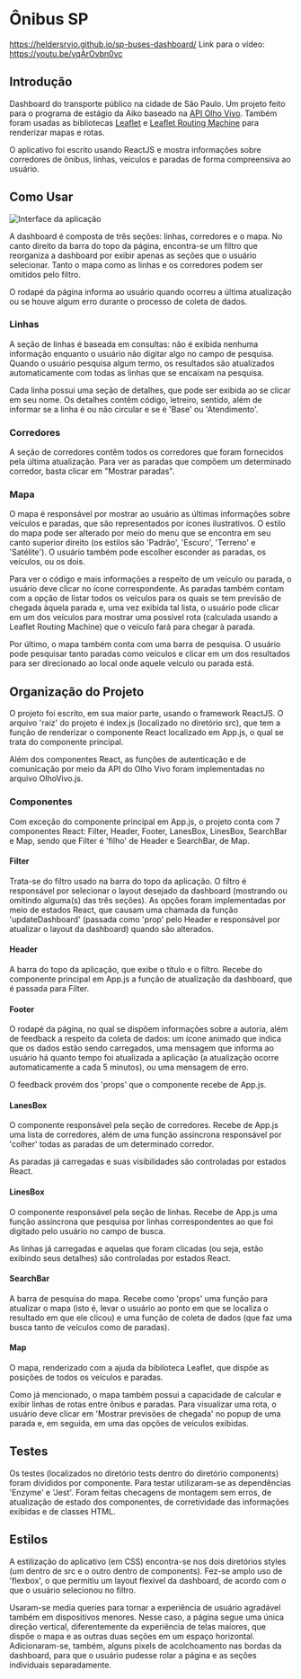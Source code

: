 # Ônibus SP

https://heldersrvio.github.io/sp-buses-dashboard/
Link para o vídeo: https://youtu.be/vqArOvbn0vc

## Introdução

Dashboard do transporte público na cidade de São Paulo. Um projeto feito para o programa de estágio da Aiko baseado na [API Olho Vivo](http://www.sptrans.com.br/desenvolvedores/api-do-olho-vivo-guia-de-referencia/documentacao-api/). Também foram usadas as bibliotecas [Leaflet](https://leafletjs.com) e [Leaflet Routing Machine](https://www.liedman.net/leaflet-routing-machine/) para renderizar mapas e rotas.

O aplicativo foi escrito usando ReactJS e mostra informações sobre corredores de ônibus, linhas, veículos e paradas de forma compreensiva ao usuário.

## Como Usar

![Interface da aplicação](https://i.imgur.com/mXcrNyS.png)

A dashboard é composta de três seções: linhas, corredores e o mapa. No canto direito da barra do topo da página, encontra-se um filtro que reorganiza a dashboard por exibir apenas as seções que o usuário selecionar. Tanto o mapa como as linhas e os corredores podem ser omitidos pelo filtro.

O rodapé da página informa ao usuário quando ocorreu a última atualização ou se houve algum erro durante o processo de coleta de dados.

### Linhas

A seção de linhas é baseada em consultas: não é exibida nenhuma informação enquanto o usuário não digitar algo no campo de pesquisa. Quando o usuário pesquisa algum termo, os resultados são atualizados automaticamente com todas as linhas que se encaixam na pesquisa.

Cada linha possui uma seção de detalhes, que pode ser exibida ao se clicar em seu nome. Os detalhes contêm código, letreiro, sentido, além de informar se a linha é ou não circular e se é 'Base' ou 'Atendimento'.

### Corredores

A seção de corredores contêm todos os corredores que foram fornecidos pela última atualização. Para ver as paradas que compõem um determinado corredor, basta clicar em "Mostrar paradas".

### Mapa

O mapa é responsável por mostrar ao usuário as últimas informações sobre veículos e paradas, que são representados por ícones ilustrativos. O estilo do mapa pode ser alterado por meio do menu que se encontra em seu canto superior direito (os estilos são 'Padrão', 'Escuro', 'Terreno' e 'Satélite'). O usuário também pode escolher esconder as paradas, os veículos, ou os dois.

Para ver o código e mais informações a respeito de um veículo ou parada, o usuário deve clicar no ícone correspondente. As paradas também contam com a opção de listar todos os veículos para os quais se tem previsão de chegada àquela parada e, uma vez exibida tal lista, o usuário pode clicar em um dos veículos para mostrar uma possível rota (calculada usando a Leaflet Routing Machine) que o veículo fará para chegar à parada.

Por último, o mapa também conta com uma barra de pesquisa. O usuário pode pesquisar tanto paradas como veículos e clicar em um dos resultados para ser direcionado ao local onde aquele veículo ou parada está.

## Organização do Projeto

O projeto foi escrito, em sua maior parte, usando o framework ReactJS. O arquivo 'raiz' do projeto é index.js (localizado no diretório src), que tem a função de renderizar o componente React localizado em App.js, o qual se trata do componente principal.

Além dos componentes React, as funções de autenticação e de comunicação por meio da API do Olho Vivo foram implementadas no arquivo OlhoVivo.js.

### Componentes

Com exceção do componente principal em App.js, o projeto conta com 7 componentes React: Filter, Header, Footer, LanesBox, LinesBox, SearchBar e Map, sendo que Filter é 'filho' de Header e SearchBar, de Map.

#### Filter

Trata-se do filtro usado na barra do topo da aplicação. O filtro é responsável por selecionar o layout desejado da dashboard (mostrando ou omitindo alguma(s) das três seções). As opções foram implementadas por meio de estados React, que causam uma chamada da função 'updateDashboard' (passada como 'prop' pelo Header e responsável por atualizar o layout da dashboard) quando são alterados.

#### Header

A barra do topo da aplicação, que exibe o título e o filtro. Recebe do componente principal em App.js a função de atualização da dashboard, que é passada para Filter.

#### Footer

O rodapé da página, no qual se dispõem informações sobre a autoria, além de feedback a respeito da coleta de dados: um ícone animado que indica que os dados estão sendo carregados, uma mensagem que informa ao usuário há quanto tempo foi atualizada a aplicação (a atualização ocorre automaticamente a cada 5 minutos), ou uma mensagem de erro.

O feedback provém dos 'props' que o componente recebe de App.js.

#### LanesBox

O componente responsável pela seção de corredores. Recebe de App.js uma lista de corredores, além de uma função assíncrona responsável por 'colher' todas as paradas de um determinado corredor.

As paradas já carregadas e suas visibilidades são controladas por estados React.

#### LinesBox

O componente responsável pela seção de linhas. Recebe de App.js uma função assíncrona que pesquisa por linhas correspondentes ao que foi digitado pelo usuário no campo de busca.

As linhas já carregadas e aquelas que foram clicadas (ou seja, estão exibindo seus detalhes) são controladas por estados React.

#### SearchBar

A barra de pesquisa do mapa. Recebe como 'props' uma função para atualizar o mapa (isto é, levar o usuário ao ponto em que se localiza o resultado em que ele clicou) e uma função de coleta de dados (que faz uma busca tanto de veículos como de paradas).

#### Map

O mapa, renderizado com a ajuda da bibiloteca Leaflet, que dispõe as posições de todos os veículos e paradas.

Como já mencionado, o mapa também possui a capacidade de calcular e exibir linhas de rotas entre ônibus e paradas. Para visualizar uma rota, o usuário deve clicar em 'Mostrar previsões de chegada' no popup de uma parada e, em seguida, em uma das opções de veículos exibidas.

## Testes

Os testes (localizados no diretório tests dentro do diretório components) foram divididos por componente. Para testar utilizaram-se as dependências 'Enzyme' e 'Jest'. Foram feitas checagens de montagem sem erros,  de atualização de estado dos componentes, de corretividade das informações exibidas e de classes HTML.

## Estilos

A estilização do aplicativo (em CSS) encontra-se nos dois diretórios styles (um dentro de src e o outro dentro de components). Fez-se amplo uso de 'flexbox', o que permitiu um layout flexível da dashboard, de acordo com o que o usuário selecionou no filtro.

Usaram-se media queries para tornar a experiência de usuário agradável também em dispositivos menores. Nesse caso, a página segue uma única direção vertical, diferentemente da experiência de telas maiores, que dispõe o mapa e as outras duas seções em um espaço horizontal. Adicionaram-se, também, alguns pixels de acolchoamento nas bordas da dashboard, para que o usuário pudesse rolar a página e as seções individuais separadamente.
